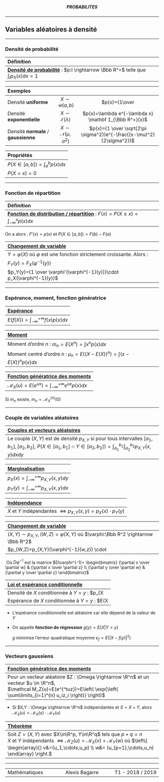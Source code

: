 <h5 style="text-align: center"> PROBABILITES </h5>

------

## **Variables aléatoires à densité**

---

### Densité de probabilité


| Définition                                                   |
| :----------------------------------------------------------- |
| **<u>Densité de probabilité</u>** : $p:I \rightarrow \Bbb R^+$ telle que $\int_I p_X(x)dx=1$ |

| Exemples                             |                                  |                                                              |
| :----------------------------------- | :------------------------------: | :----------------------------------------------------------: |
| Densité **uniforme**                 |      $X\sim\mathcal U(a,b)$      |         $p(x)={1\over |b-a|} \mathbf{1}_{[a,b]}(x)$          |
| Densité **exponentielle**            |    $X\sim\mathcal E(\lambda)$    |    $p(x)=\lambda e^{-\lambda x} \mathbf 1_{\Bbb R^+}(x)$     |
| Densité **normale** / **gaussienne** | $X\sim \mathcal N(\mu,\sigma^2)$ | $p(x)={1 \over \sqrt{2\pi \sigma^2}}e^{-\frac{(x-\mu)^2}{2\sigma^2}}$ |

| Propriétés                        |
| :-------------------------------- |
| $P(X\in [a,b]) = \int_a^b p(x)dx$ |
| $P(X=x)=0$                        |

---

### Fonction de répartition


| Définition                                                   |
| :----------------------------------------------------------- |
| **<u>Fonction de distribution / répartition</u>** : $F(x)=P(X\leq x)=\int_{-\infty}^x p(x)dx$ |

On a alors : $F'(x)=p(x)$ et $P(X\in [a,b])=F(b)-F(a)$

| <u>**Changement de variable**</u>                            |
| :----------------------------------------------------------- |
| $Y=\varphi(X)$ où $\varphi$ est une fonction strictement croissante. Alors : |
| $F_Y(y)=F_X(\varphi^{-1}(y))$                                |
| $p_Y(y)={1 \over \varphi'(\varphi^{-1}(y))}\cdot p_X(\varphi^{-1}(y))$ |

---

### Espérance, moment, fonction génératrice


| <u>**Espérance**</u>                         |
| :------------------------------------------- |
| $E(f(X))=\int_{-\infty}^{+\infty}f(x)p(x)dx$ |

| <u>**Moment**</u>                                            |
| :----------------------------------------------------------- |
| Moment d’ordre $n$ : $m_n=E(X^n)=\int x^np(x)dx$             |
| Moment centré d’ordre $n$ : $\mu_n=E((X-E(X))^n)=\int (x-E(X))^np(x)dx$ |

| <u>**Fonction génératrice des moments**</u>                  |
| :----------------------------------------------------------- |
| $\mathcal M_X(u)=E(e^{ux})=\int_{-\infty}^{+\infty}e^{ux}p(x)dx$ |

Si $m_n$ existe, $m_n=\mathcal M_X^{(n)}(0)$

---

### Couple de variables aléatoires

| <u>**Couples et vecteurs aléatoires**</u>                    |
| :----------------------------------------------------------- |
| Le couple $(X,Y)$ est de densité $p_{X,Y}$ si pour tous intervalles $[a_1,b_1],[a_2,b_2]$, $P(X\in[a_1,b_1] \cap Y\in [a_2,b_2])=\int_{a_1}^{b_1} \int_{a_2}^{b_2} p_{X,Y}(x,y)dxdy$ |

| <u>**Marginalisation**</u>                       |
| :----------------------------------------------- |
| $p_X(x)=\int_{-\infty}^{+\infty} p_{X,Y}(x,y)dy$ |
| $p_Y(y)=\int_{-\infty}^{+\infty} p_{X,Y}(x,y)dx$ |

| <u>**Indépendance**</u>                                      |
| :----------------------------------------------------------- |
| $X$ et $Y$ indépendantes $\iff p_{X,Y}(x,y)=p_X(x)\cdot p_Y(y)$ |

| **<u>Changement de variable</u>**                            |
| :----------------------------------------------------------- |
| $(X,Y) \sim p_{X,Y}, (W,Z)=\varphi (X,Y)$ où $\varphi:\Bbb R^2 \rightarrow \Bbb R^2$ |
| $p_{W,Z}=p_{X,Y}(\varphi^{-1}(w,z)) \cdot |\det(D\varphi^{-1}(w,z))|$ |

​	Où $D\varphi^{-1}$ est la matrice $D\varphi^{-1}= \begin{bmatrix} {\partial x \over \partial w} & {\partial x \over \partial z} \\ {\partial y \over \partial w} & {\partial y \over \partial z} \end{bmatrix}$

| <u>**Loi et espérance conditionnelle**</u>                   |
| :----------------------------------------------------------- |
| Densité de $X$ conditionnée à $Y=y$ :  $p_{X|Y=y}(x)={p_{X,Y}(x,y) \over p_Y(y)}$ |
| Espérance de $X$ conditionnée à $Y=y$ :  $E(X|Y=y)=\int_{-\infty}^{+\infty}x \cdot p_{X|Y=y}(x)dx$ |

- L’espérance conditionnelle est aléatoire car elle dépend de la valeur de $Y$

- On appelle **fonction de régression** $g(y)=E(X|Y=y)$

  $g$ minimise l’erreur quadratique moyenne $\varepsilon_f=E(|X-f(y)|^2)$ 

---

### Vecteurs gaussiens

| <u>**Fonction génératrice des moments**</u>                  |
| :----------------------------------------------------------- |
| Pour un vecteur aléatoire $Z : \Omega \rightarrow \R^n$ et un vecteur $u \in \R^n$,<br />$\mathcal M_Z(u)=E(e^{^tuz})=E\left( \exp{\left( \sum\limits_{i=1}^{n} u_iz_i \right)} \right)$ |

- Si $X,Y : \Omega \rightarrow \R^n$ indépendantes et $S=X+Y$, alors $\mathcal M_S(u) = \mathcal M_X(u) \cdot \mathcal M_Y(u)$

| <u>Théorème</u>                                              |
| :----------------------------------------------------------- |
| Soit $Z=(X,Y)$ avec $X\in\R^p, Y\in\R^q$ tels que $p+q=n$<br />$X$ et $Y$ indépendants $\iff \mathcal M_Z(u)=\mathcal M_X(v)+\mathcal M_Y(w)$   où $\left\{ \begin{array}{} v&=(u_1,\cdots,u_p) \\ w&= (u_{p+1},\cdots,u_n) \end{array} \right.$ |



---

<table width="90%">
<tr>
<td style="width: 30%; text-align: left; background:transparent; border:0;">Mathématiques</td>
<td style="width: 30%; text-align: center; background:transparent; border:0;">Alexis Bagarre</td>
<td style="width: 30%; text-align: right; background:transparent; border:0;">T1 - 2018 / 2019</td>
</tr>
</table>